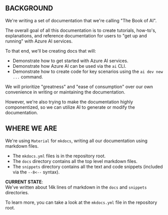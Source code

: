 ## BACKGROUND

We're writing a set of documentation that we're calling "The Book of AI".  

The overall goal of all this documentation is to create tutorials, how-to's, explanations, and reference documentation for users to "get up and running" with Azure AI services.

To that end, we'll be creating docs that will:
* Demonstrate how to get started with Azure AI services.  
* Demonstrate how Azure AI can be used via the `ai` CLI.  
* Demonstrate how to create code for key scenarios using the `ai dev new ...` command.  

We will prioritize "greatness" and "ease of consumption" over our own convenience in writing or maintaining the documentation.

However, we're also trying to make the documentation highly componentized, so we can utilize AI to generate or modify the documentation.

## WHERE WE ARE

We're using `Material` for `mkdocs`, writing all our documentation using markdown files.  
- The `mkdocs.yml` files is in the repository root.  
- The `docs` directory contains all the top level markdown files.  
- The `snippets` directory contains all the text and code snippets (included via the `--8<--` syntax).  

**CURRENT STATE**:  
We've written about 14k lines of markdown in the `docs` and `snippets` directories.

To learn more, you can take a look at the `mkdocs.yml` file in the repository root.
